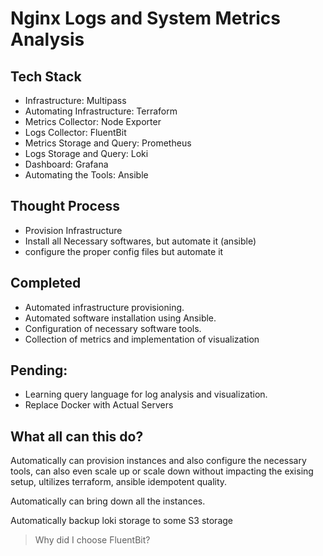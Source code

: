 # Nginx Logs and System Metrics Analysis

## Tech Stack

- Infrastructure: Multipass
- Automating Infrastructure: Terraform
- Metrics Collector: Node Exporter
- Logs Collector: FluentBit
- Metrics Storage and Query: Prometheus
- Logs Storage and Query: Loki
- Dashboard: Grafana
- Automating the Tools: Ansible

## Thought Process
- Provision Infrastructure
- Install all Necessary softwares, but automate it (ansible)
- configure the proper config files but automate it

## Completed
- Automated infrastructure provisioning.
- Automated software installation using Ansible.
- Configuration of necessary software tools.
- Collection of metrics and implementation of visualization

## Pending:
- Learning query language for log analysis and visualization.
- Replace Docker with Actual Servers
## What all can this do?

Automatically can provision instances and also configure the necessary tools, can also even scale up or scale down without impacting the exising setup, ultilizes terraform, ansible idempotent quality.

Automatically can bring down all the instances.

Automatically backup loki storage to some S3 storage



> Why did I choose FluentBit?
<!-- TODO -->
